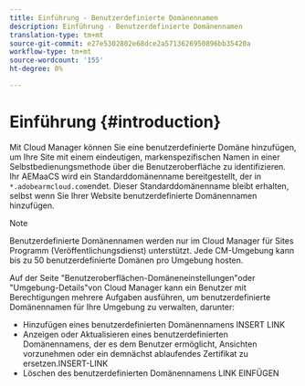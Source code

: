 ```yaml
---
title: Einführung - Benutzerdefinierte Domänennamen
description: Einführung - Benutzerdefinierte Domänennamen
translation-type: tm+mt
source-git-commit: e27e5302802e68dce2a5713626950896bb35420a
workflow-type: tm+mt
source-wordcount: '155'
ht-degree: 0%

---
```



# Einführung {#introduction}

Mit Cloud Manager können Sie eine benutzerdefinierte Domäne hinzufügen, um Ihre Site mit einem eindeutigen, markenspezifischen Namen in einer Selbstbedienungsmethode über die Benutzeroberfläche zu identifizieren. Ihr AEMaaCS wird ein Standarddomänenname bereitgestellt, der in `*.adobearmcloud.com`endet. Dieser Standarddomänenname bleibt erhalten, selbst wenn Sie Ihrer Website benutzerdefinierte Domänennamen hinzufügen.

>[!NOTE]
>Benutzerdefinierte Domänennamen werden nur im Cloud Manager für Sites Programm (Veröffentlichungsdienst) unterstützt. Jede CM-Umgebung kann bis zu 50 benutzerdefinierte Domänen pro Umgebung hosten.

Auf der Seite &quot;Benutzeroberflächen-Domäneneinstellungen&quot;oder &quot;Umgebung-Details&quot;von Cloud Manager kann ein Benutzer mit Berechtigungen mehrere Aufgaben ausführen, um benutzerdefinierte Domänennamen für Ihre Umgebung zu verwalten, darunter:

* Hinzufügen eines benutzerdefinierten Domänennamens INSERT LINK
* Anzeigen oder Aktualisieren eines benutzerdefinierten Domänennamens, der es dem Benutzer ermöglicht, Ansichten vorzunehmen oder ein demnächst ablaufendes Zertifikat zu ersetzen.INSERT-LINK
* Löschen des benutzerdefinierten Domänennamens LINK EINFÜGEN